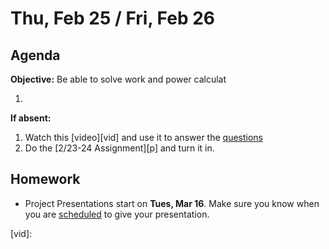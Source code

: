 Thu, Feb 25 / Fri, Feb 26
==================

Agenda
---------
**Objective:** Be able to solve work and power calculat

1. 

**If absent:**

1. Watch this [video][vid] and use it to answer the [questions][q]
2. Do the [2/23-24 Assignment][p] and turn it in.

Homework 
-------------
- Project Presentations start on **Tues, Mar 16**.  Make sure you know when you are [scheduled][sched] to give your presentation.

[sched]: https://avoncsc-my.sharepoint.com/:x:/g/personal/zjrohrbach_avon-schools_org/EVsn6ZkyMl5JvXYEBYTGRvoBX3OiSecqg16WeqB-1EcFXQ?e=287pOt
[read]: https://avon.schoology.com/course/2624603689/materials/gp/4710071934
[q]: https://avon.schoology.com/course/2624603689/materials/gp/4710071846
[survey]: https://avon.schoology.com/course/2624603689/materials/link/view/4680691921
[p-23-24]: https://avon.schoology.com/assignment/4710065028/
[vid]:
<!--stackedit_data:
eyJoaXN0b3J5IjpbLTk1MDYxMzQ0MywtMTQ0MTg0NTI3OCwxOT
IzNzk3NDA1LC05ODc0NDAxMjcsNTQxMDUxMTM5LC03NzQwNzM2
ODksMTAxMzg5MTY5NywtNTg1ODI0ODMsNjE3NzgwOTA0LC0xNj
E0MTkyODQsNTEyNjkzNTU0LDkwNzg5MjM0Niw2MzM0NjMzNTgs
NzQ2NjQ4MDMwLC03MTA3MDk0MjYsMzUxOTI4MzExLC0xNzI5NT
Y4Njk1LC0xODY5MTY1NTI4LDEyOTAxMTY0MDMsLTEzMDc4MTUw
MjldfQ==
-->